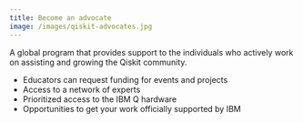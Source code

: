 ```yaml
---
title: Become an advocate
image: /images/qiskit-advocates.jpg
---
```

A global program that provides support to the individuals who actively work on assisting and growing the Qiskit community.

- Educators can request funding for events and projects
- Access to a network of experts
- Prioritized access to the IBM Q hardware
- Opportunities to get your work officially supported by IBM
